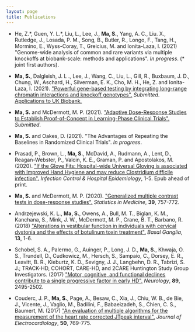 ```yaml
---
layout: page
title: Publications
---
```


- He, Z.\*, Guen, Y. L.\*, Liu, L., Lee, J., **Ma, S.**, Yang, A. C.,  Liu. X., Rutledge, J., Losada, P. M., Song, B., Butler, R., Longo, F., Tang, H., Mormino, E., Wyss-Coray, T., Greicius, M. and Ionita-Laza, I. (2021) "Genome-wide analysis of common and rare variants via multiple knockoffs at biobank-scale: methods and applications". _In progress_. (\* joint first authors).

- **Ma, S.**, Dalgleish, J. L ., Lee, J., Wang, C., Liu, L., Gill, R., Buxbaum, J. D., Chung, W., Aschard, H., Silverman, E. K., Cho, M. H., He, Z. and Ionita-Laza, I. (2021). [<ins>"Powerful gene-based testing by integrating long-range chromatin interactions and knockoff genotypes".</ins>](https://www.medrxiv.org/content/10.1101/2021.07.14.21260405v1) _Submitted_. [<ins>Applications to UK Biobank.</ins>](http://www.funlda.com/gs3d)

- **Ma, S.** and McDermott, M. P. (2021). [<ins>"Adaptive Dose-Response Studies to Establish Proof-of-Concept in Learning-Phase Clinical Trials".</ins>](https://arxiv.org/abs/2102.10434) _Submitted_.

- **Ma, S.** and Oakes, D. (2021). "The Advantages of Repeating the Baselines in Randomized Clinical Trials". _In progress_.

- Prasad, P., Brown, L., **Ma, S.**, McDavid, A., Rudmann, A., Lent, D., Reagan-Webster, P., Valcin, K. E., Graman, P. and Apostolakos, M. (2020). [<ins>"If the Glove Fits: Hospital-wide Universal Gloving is associated with Improved Hand Hygiene and may reduce Clostridium difficile infection".</ins>](https://pubmed.ncbi.nlm.nih.gov/33888164/) _Infection Control & Hospital Epidemiology_, 1-5. Epub ahead of print.

- **Ma, S.** and McDermott, M. P. (2020). [<ins>"Generalized multiple contrast tests in dose-response studies".</ins>](https://doi.org/10.1002/sim.8444) _Statistics in Medicine_, **39**, 757-772.

- Andrzejewski, K. L., **Ma, S.**, Owens, A., Bull, M. T., Biglan, K. M., Kanchana, S., Mink, J. W., McDermott, M. P., Crane, B. T., Barbano, R. (2018) [<ins>"Alterations in vestibular function in individuals with cervical dystonia and the effects of botulinum toxin treatment".</ins>](https://doi.org/10.1016/j.baga.2018.05.001) _Basal Ganglia_, **13**, 1-6.

- Schobel, S. A., Palermo, G., Auinger, P., Long, J. D., **Ma, S.**, Khwaja, O. S., Trundell, D., Cudkowicz, M., Hersch, S., Sampaio, C., Dorsey, E. R., Leavitt, B. R., Kieburtz, K. D., Sevigny, J. J., Langbehn, D. R., Tabrizi, S. J.; TRACK-HD, COHORT, CARE-HD, and 2CARE Huntington Study Group Investigators. (2017) [<ins>"Motor, cognitive, and functional declines contribute to a single progressive factor in early HD".</ins>](https://doi.org/10.1212/WNL.0000000000004743) _Neurology_, **89**, 2495-2502.

- Couderc, J. P., **Ma, S.**, Page, A., Besaw, C., Xia, J., Chiu, W. B., de Bie, J., Vicente, J., Vaglio, M., Badilini, F., Babaeizadeh, S., Chien, C. S., Baumert, M. (2017) [<ins>"An evaluation of multiple algorithms for the measurement of the heart rate corrected JTpeak interval".</ins>](https://doi.org/10.1016/j.jelectrocard.2017.08.025) _Journal of Electrocardiology_, **50**, 769-775.





